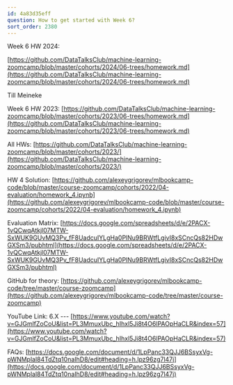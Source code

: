 ```yaml
---
id: 4a83d35eff
question: How to get started with Week 6?
sort_order: 2380
---
```


Week 6 HW 2024:

[https://github.com/DataTalksClub/machine-learning-zoomcamp/blob/master/cohorts/2024/06-trees/homework.md](https://github.com/DataTalksClub/machine-learning-zoomcamp/blob/master/cohorts/2024/06-trees/homework.md)

Till Meineke

Week 6 HW 2023: [https://github.com/DataTalksClub/machine-learning-zoomcamp/blob/master/cohorts/2023/06-trees/homework.md](https://github.com/DataTalksClub/machine-learning-zoomcamp/blob/master/cohorts/2023/06-trees/homework.md)

All HWs: [https://github.com/DataTalksClub/machine-learning-zoomcamp/blob/master/cohorts/2023/](https://github.com/DataTalksClub/machine-learning-zoomcamp/blob/master/cohorts/2023/)

HW 4 Solution: [https://github.com/alexeygrigorev/mlbookcamp-code/blob/master/course-zoomcamp/cohorts/2022/04-evaluation/homework_4.ipynb](https://github.com/alexeygrigorev/mlbookcamp-code/blob/master/course-zoomcamp/cohorts/2022/04-evaluation/homework_4.ipynb)

Evaluation Matrix: [https://docs.google.com/spreadsheets/d/e/2PACX-1vQCwqAtkjl07MTW-SxWUK9GUvMQ3Pv_fF8UadcuIYLgHa0PlNu9BRWtfLgivI8xSCncQs82HDwGXSm3/pubhtml](https://docs.google.com/spreadsheets/d/e/2PACX-1vQCwqAtkjl07MTW-SxWUK9GUvMQ3Pv_fF8UadcuIYLgHa0PlNu9BRWtfLgivI8xSCncQs82HDwGXSm3/pubhtml)

GitHub for theory: [https://github.com/alexeygrigorev/mlbookcamp-code/tree/master/course-zoomcamp](https://github.com/alexeygrigorev/mlbookcamp-code/tree/master/course-zoomcamp)

YouTube Link: 6.X --- [https://www.youtube.com/watch?v=GJGmlfZoCoU&list=PL3MmuxUbc_hIhxl5Ji8t4O6lPAOpHaCLR&index=57](https://www.youtube.com/watch?v=GJGmlfZoCoU&list=PL3MmuxUbc_hIhxl5Ji8t4O6lPAOpHaCLR&index=57)

FAQs: [https://docs.google.com/document/d/1LpPanc33QJJ6BSsyxVg-pWNMplal84TdZtq10naIhD8/edit#heading=h.lpz96zg7l47j](https://docs.google.com/document/d/1LpPanc33QJJ6BSsyxVg-pWNMplal84TdZtq10naIhD8/edit#heading=h.lpz96zg7l47j)

~~~Nukta Bhatia~~~

